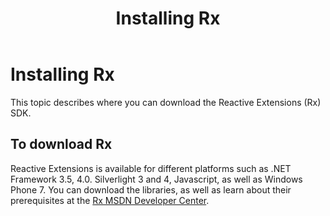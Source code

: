 ﻿---
title: Installing Rx
TOCTitle: Installing Rx
ms:assetid: 8d43ef27-69e2-4f65-b1f7-74c116c3ea0e
ms:mtpsurl: https://msdn.microsoft.com/en-us/library/Hh242980(v=VS.103)
ms:contentKeyID: 36068267
ms.date: 06/06/2011
mtps_version: v=VS.103
---

# Installing Rx

This topic describes where you can download the Reactive Extensions (Rx) SDK.

## To download Rx

Reactive Extensions is available for different platforms such as .NET Framework 3.5, 4.0. Silverlight 3 and 4, Javascript, as well as Windows Phone 7. You can download the libraries, as well as learn about their prerequisites at the [Rx MSDN Developer Center](http://msdn.microsoft.com/en-us/data/gg577610).

